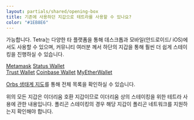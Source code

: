 ```yaml
---
layout: partials/shared/opening-box
title: 기존에 사용하던 지갑으로 테트라를 사용할 수 있나요?
color: "#1EB8E6"
---
```


가능합니다. Tetra는 다양한 타 플랫폼을 통해 데스크톱과 모바일(안드로이드/ iOS)에서도 사용할 수 있으며, 커뮤니티 여러분 께서 하단의 지갑을 통해 훨씬 더 쉽게 스테이킹을 진행하실 수 있습니다.

[Metamask](https://medium.com/@orbskorea/%EC%98%A4%EB%B8%8C%EC%8A%A4-%EC%8A%A4%EC%99%91-%EB%B0%8F-%EC%8A%A4%ED%85%8C%EC%9D%B4%ED%82%B9-%EB%A9%94%ED%83%80%EB%A7%88%EC%8A%A4%ED%81%AC%EC%97%90%EC%84%9C-%EA%B0%80%EB%8A%A5-5815e2614e64)
[Status Wallet](https://medium.com/@orbskorea/status%EC%97%90%EC%84%9C-%EC%98%A4%EB%B8%8C%EC%8A%A4-%EC%8A%A4%ED%85%8C%EC%9D%B4%ED%82%B9%EC%9D%B4-%EA%B0%80%EB%8A%A5%ED%95%B4%EC%A1%8C%EC%8A%B5%EB%8B%88%EB%8B%A4-ce3f0f934966)  
[Trust Wallet](https://medium.com/@orbskorea/trust-wallet-%EB%AA%A8%EB%B0%94%EC%9D%BC-%EC%98%A4%EB%B8%8C%EC%8A%A4-%EC%8A%A4%ED%85%8C%EC%9D%B4%ED%82%B9-%EC%A7%80%EC%9B%90-7eb41e7af630)
[Coinbase Wallet](https://medium.com/@orbskorea/%EC%BD%94%EC%9D%B8%EB%B2%A0%EC%9D%B4%EC%8A%A4-%EB%AA%A8%EB%B0%94%EC%9D%BC-%EC%98%A4%EB%B8%8C%EC%8A%A4-%EC%8A%A4%ED%85%8C%EC%9D%B4%ED%82%B9-%EC%A7%80%EC%9B%90-51bede35d2f6)
[MyEtherWallet](https://medium.com/@orbskorea/%EB%A7%88%EC%9D%B4%EC%9D%B4%EB%8D%94%EC%9B%94%EB%A0%9B-%EB%AA%A8%EB%B0%94%EC%9D%BC-%EC%98%A4%EB%B8%8C%EC%8A%A4-%EC%8A%A4%ED%85%8C%EC%9D%B4%ED%82%B9-%EA%B0%80%EB%8A%A5-b0996ecd03e3)

[Orbs 생태계 지도](https://www.orbs.com/ko/ecosystem/)를 통해 전체 목록을 확인하실 수 있습니다.

위의 모든 지갑은 이더리움 호환 지갑이므로 이더리움 상의 스테이킹을 위한 테트라 사용에 관한 내용입니다. 폴리곤 스테이킹의 경우 해당 지갑이 폴리곤 네트워크를 지원하는지 확인해야 합니다.
